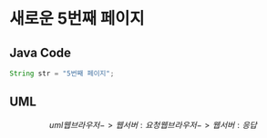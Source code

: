 # 새로운 5번째 페이지

## Java Code
```java
String str = "5번째 페이지";
```

## UML
$$uml
웹 브라우저->웹서버 : 요청
웹 브라우저->웹서버 : 응답
$$
